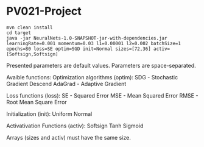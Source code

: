 # PV021-Project

```
mvn clean install
cd target
java -jar NeuralNets-1.0-SNAPSHOT-jar-with-dependencies.jar learningRate=0.001 momentum=0.03 l1=0.00001 l2=0.002 batchSize=1 epochs=80 loss=SE optim=SGD init=Normal sizes=[72,36] activ=[Softsign,Softsign]
```
Presented parameters are default values.
Parameters are space-separated.

Avaible functions:
  Optimization algorithms (optim):
    SDG - Stochastic Gradient Descend
    AdaGrad - Adaptive Gradient
    
  Loss functions (loss):
    SE - Squared Error
    MSE - Mean Squared Error
    RMSE - Root Mean Square Error
  
  Initialization (init):
    Uniform
    Normal
    
  Activativation Functions (activ):
    Softsign
    Tanh
    Sigmoid
    
Arrays (sizes and activ) must have the same size.
